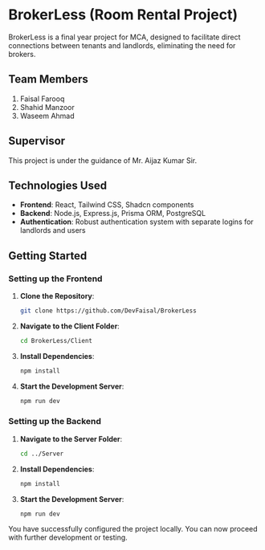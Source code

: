 # BrokerLess (Room Rental Project)

BrokerLess is a final year project for MCA, designed to facilitate direct connections between tenants and landlords, eliminating the need for brokers.

## Team Members

1. Faisal Farooq
2. Shahid Manzoor
3. Waseem Ahmad

## Supervisor

This project is under the guidance of Mr. Aijaz Kumar Sir.

## Technologies Used

- **Frontend**: React, Tailwind CSS, Shadcn components
- **Backend**: Node.js, Express.js, Prisma ORM, PostgreSQL
- **Authentication**: Robust authentication system with separate logins for landlords and users

## Getting Started

### Setting up the Frontend

1. **Clone the Repository**: 

    ```bash
    git clone https://github.com/DevFaisal/BrokerLess
    ```

2. **Navigate to the Client Folder**: 

    ```bash
    cd BrokerLess/Client
    ```

3. **Install Dependencies**: 

    ```bash
    npm install
    ```

4. **Start the Development Server**: 

    ```bash
    npm run dev
    ```

### Setting up the Backend

1. **Navigate to the Server Folder**: 

    ```bash
    cd ../Server
    ```

2. **Install Dependencies**: 

    ```bash
    npm install
    ```

3. **Start the Development Server**: 

    ```bash
    npm run dev
    ```

You have successfully configured the project locally. You can now proceed with further development or testing.